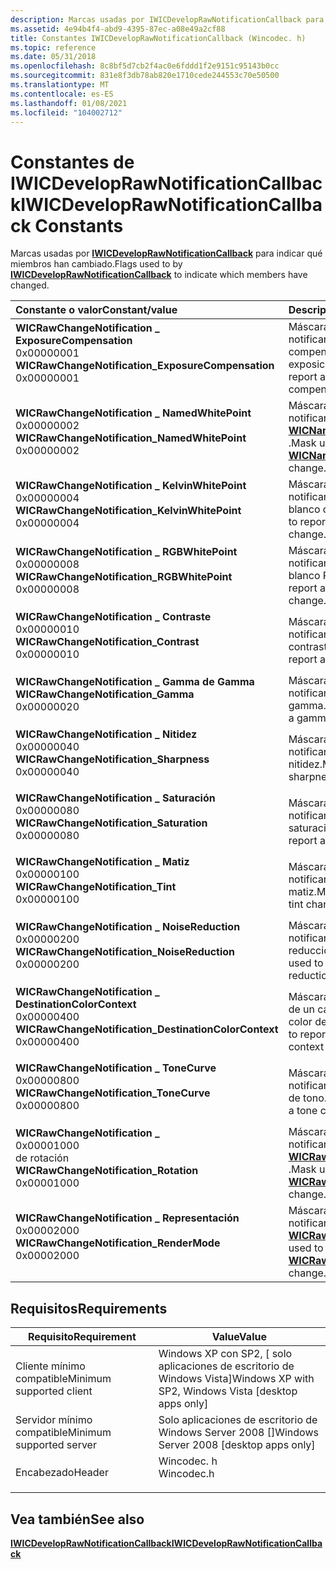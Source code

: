 ```yaml
---
description: Marcas usadas por IWICDevelopRawNotificationCallback para indicar qué miembros han cambiado.
ms.assetid: 4e94b4f4-abd9-4395-87ec-a08e49a2cf88
title: Constantes IWICDevelopRawNotificationCallback (Wincodec. h)
ms.topic: reference
ms.date: 05/31/2018
ms.openlocfilehash: 8c8bf5d7cb2f4ac0e6fddd1f2e9151c95143b0cc
ms.sourcegitcommit: 831e8f3db78ab820e1710cede244553c70e50500
ms.translationtype: MT
ms.contentlocale: es-ES
ms.lasthandoff: 01/08/2021
ms.locfileid: "104002712"
---
```

# <a name="iwicdeveloprawnotificationcallback-constants"></a><span data-ttu-id="8bd87-103">Constantes de IWICDevelopRawNotificationCallback</span><span class="sxs-lookup"><span data-stu-id="8bd87-103">IWICDevelopRawNotificationCallback Constants</span></span>

<span data-ttu-id="8bd87-104">Marcas usadas por [**IWICDevelopRawNotificationCallback**](/windows/desktop/api/Wincodec/nn-wincodec-iwicdeveloprawnotificationcallback) para indicar qué miembros han cambiado.</span><span class="sxs-lookup"><span data-stu-id="8bd87-104">Flags used to by [**IWICDevelopRawNotificationCallback**](/windows/desktop/api/Wincodec/nn-wincodec-iwicdeveloprawnotificationcallback) to indicate which members have changed.</span></span>



| <span data-ttu-id="8bd87-105">Constante o valor</span><span class="sxs-lookup"><span data-stu-id="8bd87-105">Constant/value</span></span>                                                                                                                                                                                                                                                                                                                                                                                            | <span data-ttu-id="8bd87-106">Descripción</span><span class="sxs-lookup"><span data-stu-id="8bd87-106">Description</span></span>                                                                                                          |
|:----------------------------------------------------------------------------------------------------------------------------------------------------------------------------------------------------------------------------------------------------------------------------------------------------------------------------------------------------------------------------------------------------------|:---------------------------------------------------------------------------------------------------------------------|
| <span id="WICRawChangeNotification_ExposureCompensation"></span><span id="wicrawchangenotification_exposurecompensation"></span><span id="WICRAWCHANGENOTIFICATION_EXPOSURECOMPENSATION"></span><dl> <span data-ttu-id="8bd87-107"><dt>**WICRawChangeNotification \_ ExposureCompensation**</dt> <dt>0x00000001</dt></span><span class="sxs-lookup"><span data-stu-id="8bd87-107"><dt>**WICRawChangeNotification\_ExposureCompensation**</dt> <dt>0x00000001</dt></span></span> </dl>             | <span data-ttu-id="8bd87-108">Máscara que se usa para notificar un cambio de compensación de exposición.</span><span class="sxs-lookup"><span data-stu-id="8bd87-108">Mask used to report a exposure compensation change.</span></span><br/>                                                       |
| <span id="WICRawChangeNotification_NamedWhitePoint"></span><span id="wicrawchangenotification_namedwhitepoint"></span><span id="WICRAWCHANGENOTIFICATION_NAMEDWHITEPOINT"></span><dl> <span data-ttu-id="8bd87-109"><dt>**WICRawChangeNotification \_ NamedWhitePoint**</dt> <dt>0x00000002</dt></span><span class="sxs-lookup"><span data-stu-id="8bd87-109"><dt>**WICRawChangeNotification\_NamedWhitePoint**</dt> <dt>0x00000002</dt></span></span> </dl>                                 | <span data-ttu-id="8bd87-110">Máscara que se usa para notificar un cambio de [**WICNamedWhitePoint**](/windows/desktop/api/Wincodec/ne-wincodec-wicnamedwhitepoint) .</span><span class="sxs-lookup"><span data-stu-id="8bd87-110">Mask used to report a [**WICNamedWhitePoint**](/windows/desktop/api/Wincodec/ne-wincodec-wicnamedwhitepoint) change.</span></span><br/>                 |
| <span id="WICRawChangeNotification_KelvinWhitePoint"></span><span id="wicrawchangenotification_kelvinwhitepoint"></span><span id="WICRAWCHANGENOTIFICATION_KELVINWHITEPOINT"></span><dl> <span data-ttu-id="8bd87-111"><dt>**WICRawChangeNotification \_ KelvinWhitePoint**</dt> <dt>0x00000004</dt></span><span class="sxs-lookup"><span data-stu-id="8bd87-111"><dt>**WICRawChangeNotification\_KelvinWhitePoint**</dt> <dt>0x00000004</dt></span></span> </dl>                             | <span data-ttu-id="8bd87-112">Máscara que se usa para notificar un cambio de punto blanco de Kelvin.</span><span class="sxs-lookup"><span data-stu-id="8bd87-112">Mask used to report a kelvin white point change.</span></span><br/>                                                          |
| <span id="WICRawChangeNotification_RGBWhitePoint"></span><span id="wicrawchangenotification_rgbwhitepoint"></span><span id="WICRAWCHANGENOTIFICATION_RGBWHITEPOINT"></span><dl> <span data-ttu-id="8bd87-113"><dt>**WICRawChangeNotification \_ RGBWhitePoint**</dt> <dt>0x00000008</dt></span><span class="sxs-lookup"><span data-stu-id="8bd87-113"><dt>**WICRawChangeNotification\_RGBWhitePoint**</dt> <dt>0x00000008</dt></span></span> </dl>                                         | <span data-ttu-id="8bd87-114">Máscara que se usa para notificar un cambio de punto blanco RGB.</span><span class="sxs-lookup"><span data-stu-id="8bd87-114">Mask used to report a RGB white point change.</span></span><br/>                                                             |
| <span id="WICRawChangeNotification_Contrast"></span><span id="wicrawchangenotification_contrast"></span><span id="WICRAWCHANGENOTIFICATION_CONTRAST"></span><dl> <span data-ttu-id="8bd87-115"><dt>**WICRawChangeNotification \_ Contraste**</dt> <dt>0x00000010</dt></span><span class="sxs-lookup"><span data-stu-id="8bd87-115"><dt>**WICRawChangeNotification\_Contrast**</dt> <dt>0x00000010</dt></span></span> </dl>                                                             | <span data-ttu-id="8bd87-116">Máscara que se usa para notificar un cambio de contraste.</span><span class="sxs-lookup"><span data-stu-id="8bd87-116">Mask used to report a contrast change.</span></span><br/>                                                                    |
| <span id="WICRawChangeNotification_Gamma"></span><span id="wicrawchangenotification_gamma"></span><span id="WICRAWCHANGENOTIFICATION_GAMMA"></span><dl> <span data-ttu-id="8bd87-117"><dt>**WICRawChangeNotification \_ Gamma de Gamma**</dt> <dt></dt></span><span class="sxs-lookup"><span data-stu-id="8bd87-117"><dt>**WICRawChangeNotification\_Gamma**</dt> <dt>0x00000020</dt></span></span> </dl>                                                                         | <span data-ttu-id="8bd87-118">Máscara que se usa para notificar un cambio de gamma.</span><span class="sxs-lookup"><span data-stu-id="8bd87-118">Mask used to report a gamma change.</span></span><br/>                                                                       |
| <span id="WICRawChangeNotification_Sharpness"></span><span id="wicrawchangenotification_sharpness"></span><span id="WICRAWCHANGENOTIFICATION_SHARPNESS"></span><dl> <span data-ttu-id="8bd87-119"><dt>**WICRawChangeNotification \_ Nitidez**</dt> <dt>0x00000040</dt></span><span class="sxs-lookup"><span data-stu-id="8bd87-119"><dt>**WICRawChangeNotification\_Sharpness**</dt> <dt>0x00000040</dt></span></span> </dl>                                                         | <span data-ttu-id="8bd87-120">Máscara que se usa para notificar un cambio de nitidez.</span><span class="sxs-lookup"><span data-stu-id="8bd87-120">Mask used to report a sharpness change.</span></span><br/>                                                                   |
| <span id="WICRawChangeNotification_Saturation"></span><span id="wicrawchangenotification_saturation"></span><span id="WICRAWCHANGENOTIFICATION_SATURATION"></span><dl> <span data-ttu-id="8bd87-121"><dt>**WICRawChangeNotification \_ Saturación**</dt> <dt>0x00000080</dt></span><span class="sxs-lookup"><span data-stu-id="8bd87-121"><dt>**WICRawChangeNotification\_Saturation**</dt> <dt>0x00000080</dt></span></span> </dl>                                                     | <span data-ttu-id="8bd87-122">Máscara que se usa para notificar un cambio de saturación.</span><span class="sxs-lookup"><span data-stu-id="8bd87-122">Mask used to report a saturation change.</span></span><br/>                                                                  |
| <span id="WICRawChangeNotification_Tint"></span><span id="wicrawchangenotification_tint"></span><span id="WICRAWCHANGENOTIFICATION_TINT"></span><dl> <span data-ttu-id="8bd87-123"><dt>**WICRawChangeNotification \_ Matiz**</dt> <dt>0x00000100</dt></span><span class="sxs-lookup"><span data-stu-id="8bd87-123"><dt>**WICRawChangeNotification\_Tint**</dt> <dt>0x00000100</dt></span></span> </dl>                                                                             | <span data-ttu-id="8bd87-124">Máscara que se usa para notificar un cambio de matiz.</span><span class="sxs-lookup"><span data-stu-id="8bd87-124">Mask used to report a tint change.</span></span><br/>                                                                        |
| <span id="WICRawChangeNotification_NoiseReduction"></span><span id="wicrawchangenotification_noisereduction"></span><span id="WICRAWCHANGENOTIFICATION_NOISEREDUCTION"></span><dl> <span data-ttu-id="8bd87-125"><dt>**WICRawChangeNotification \_ NoiseReduction**</dt> <dt>0x00000200</dt></span><span class="sxs-lookup"><span data-stu-id="8bd87-125"><dt>**WICRawChangeNotification\_NoiseReduction**</dt> <dt>0x00000200</dt></span></span> </dl>                                     | <span data-ttu-id="8bd87-126">Máscara que se usa para notificar un cambio de reducción de ruido.</span><span class="sxs-lookup"><span data-stu-id="8bd87-126">Mask used to report a noise reduction change.</span></span><br/>                                                             |
| <span id="WICRawChangeNotification_DestinationColorContext"></span><span id="wicrawchangenotification_destinationcolorcontext"></span><span id="WICRAWCHANGENOTIFICATION_DESTINATIONCOLORCONTEXT"></span><dl> <span data-ttu-id="8bd87-127"><dt>**WICRawChangeNotification \_ DestinationColorContext**</dt> <dt>0x00000400</dt></span><span class="sxs-lookup"><span data-stu-id="8bd87-127"><dt>**WICRawChangeNotification\_DestinationColorContext**</dt> <dt>0x00000400</dt></span></span> </dl> | <span data-ttu-id="8bd87-128">Máscara usada para informar de un cambio de contexto de color de destino.</span><span class="sxs-lookup"><span data-stu-id="8bd87-128">Mask used to report a destination color context change.</span></span><br/>                                                   |
| <span id="WICRawChangeNotification_ToneCurve"></span><span id="wicrawchangenotification_tonecurve"></span><span id="WICRAWCHANGENOTIFICATION_TONECURVE"></span><dl> <span data-ttu-id="8bd87-129"><dt>**WICRawChangeNotification \_ ToneCurve**</dt> <dt>0x00000800</dt></span><span class="sxs-lookup"><span data-stu-id="8bd87-129"><dt>**WICRawChangeNotification\_ToneCurve**</dt> <dt>0x00000800</dt></span></span> </dl>                                                         | <span data-ttu-id="8bd87-130">Máscara que se usa para notificar un cambio de curva de tono.</span><span class="sxs-lookup"><span data-stu-id="8bd87-130">Mask used to report a tone curve change.</span></span><br/>                                                                  |
| <span id="WICRawChangeNotification_Rotation"></span><span id="wicrawchangenotification_rotation"></span><span id="WICRAWCHANGENOTIFICATION_ROTATION"></span><dl> <span data-ttu-id="8bd87-131"><dt>**WICRawChangeNotification \_**</dt> <dt>0x00001000</dt> de rotación</span><span class="sxs-lookup"><span data-stu-id="8bd87-131"><dt>**WICRawChangeNotification\_Rotation**</dt> <dt>0x00001000</dt></span></span> </dl>                                                             | <span data-ttu-id="8bd87-132">Máscara que se usa para notificar un cambio de [**WICRawRotationCapabilities**](/windows/desktop/api/Wincodec/ne-wincodec-wicrawrotationcapabilities) .</span><span class="sxs-lookup"><span data-stu-id="8bd87-132">Mask used to report a [**WICRawRotationCapabilities**](/windows/desktop/api/Wincodec/ne-wincodec-wicrawrotationcapabilities) change.</span></span><br/> |
| <span id="WICRawChangeNotification_RenderMode"></span><span id="wicrawchangenotification_rendermode"></span><span id="WICRAWCHANGENOTIFICATION_RENDERMODE"></span><dl> <span data-ttu-id="8bd87-133"><dt>**WICRawChangeNotification \_ Representación**</dt> <dt>0x00002000</dt></span><span class="sxs-lookup"><span data-stu-id="8bd87-133"><dt>**WICRawChangeNotification\_RenderMode**</dt> <dt>0x00002000</dt></span></span> </dl>                                                     | <span data-ttu-id="8bd87-134">Máscara que se usa para notificar un cambio de [**WICRawRenderMode**](/windows/desktop/api/Wincodec/ne-wincodec-wicrawrendermode) .</span><span class="sxs-lookup"><span data-stu-id="8bd87-134">Mask used to report a [**WICRawRenderMode**](/windows/desktop/api/Wincodec/ne-wincodec-wicrawrendermode) change.</span></span><br/>                     |



## <a name="requirements"></a><span data-ttu-id="8bd87-135">Requisitos</span><span class="sxs-lookup"><span data-stu-id="8bd87-135">Requirements</span></span>



| <span data-ttu-id="8bd87-136">Requisito</span><span class="sxs-lookup"><span data-stu-id="8bd87-136">Requirement</span></span> | <span data-ttu-id="8bd87-137">Value</span><span class="sxs-lookup"><span data-stu-id="8bd87-137">Value</span></span> |
|-------------------------------------|---------------------------------------------------------------------------------------|
| <span data-ttu-id="8bd87-138">Cliente mínimo compatible</span><span class="sxs-lookup"><span data-stu-id="8bd87-138">Minimum supported client</span></span><br/> | <span data-ttu-id="8bd87-139">Windows XP con SP2, \[ solo aplicaciones de escritorio de Windows Vista\]</span><span class="sxs-lookup"><span data-stu-id="8bd87-139">Windows XP with SP2, Windows Vista \[desktop apps only\]</span></span><br/>                   |
| <span data-ttu-id="8bd87-140">Servidor mínimo compatible</span><span class="sxs-lookup"><span data-stu-id="8bd87-140">Minimum supported server</span></span><br/> | <span data-ttu-id="8bd87-141">Solo aplicaciones de escritorio de Windows Server 2008 \[\]</span><span class="sxs-lookup"><span data-stu-id="8bd87-141">Windows Server 2008 \[desktop apps only\]</span></span><br/>                                  |
| <span data-ttu-id="8bd87-142">Encabezado</span><span class="sxs-lookup"><span data-stu-id="8bd87-142">Header</span></span><br/>                   | <dl> <span data-ttu-id="8bd87-143"><dt>Wincodec. h</dt></span><span class="sxs-lookup"><span data-stu-id="8bd87-143"><dt>Wincodec.h</dt></span></span> </dl> |



## <a name="see-also"></a><span data-ttu-id="8bd87-144">Vea también</span><span class="sxs-lookup"><span data-stu-id="8bd87-144">See also</span></span>

<dl> <dt>

[<span data-ttu-id="8bd87-145">**IWICDevelopRawNotificationCallback**</span><span class="sxs-lookup"><span data-stu-id="8bd87-145">**IWICDevelopRawNotificationCallback**</span></span>](/windows/desktop/api/Wincodec/nn-wincodec-iwicdeveloprawnotificationcallback)
</dt> </dl>

 

 




